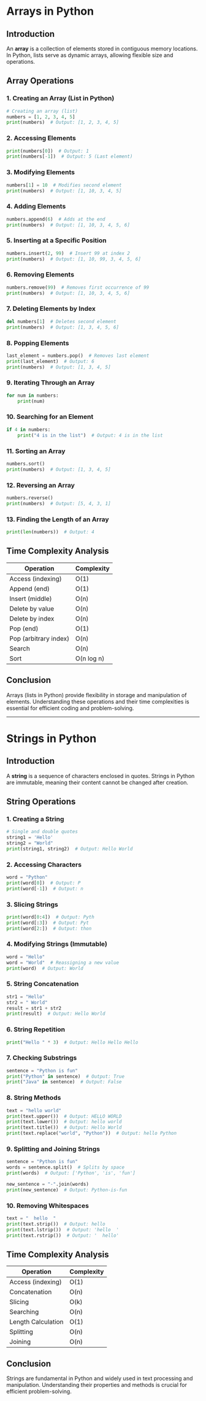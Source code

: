 # Arrays in Python

## Introduction
An **array** is a collection of elements stored in contiguous memory locations. In Python, lists serve as dynamic arrays, allowing flexible size and operations.

## Array Operations
### 1. Creating an Array (List in Python)
```python
# Creating an array (list)
numbers = [1, 2, 3, 4, 5]
print(numbers)  # Output: [1, 2, 3, 4, 5]
```

### 2. Accessing Elements
```python
print(numbers[0])  # Output: 1
print(numbers[-1])  # Output: 5 (Last element)
```

### 3. Modifying Elements
```python
numbers[1] = 10  # Modifies second element
print(numbers)  # Output: [1, 10, 3, 4, 5]
```

### 4. Adding Elements
```python
numbers.append(6)  # Adds at the end
print(numbers)  # Output: [1, 10, 3, 4, 5, 6]
```

### 5. Inserting at a Specific Position
```python
numbers.insert(2, 99)  # Insert 99 at index 2
print(numbers)  # Output: [1, 10, 99, 3, 4, 5, 6]
```

### 6. Removing Elements
```python
numbers.remove(99)  # Removes first occurrence of 99
print(numbers)  # Output: [1, 10, 3, 4, 5, 6]
```

### 7. Deleting Elements by Index
```python
del numbers[1]  # Deletes second element
print(numbers)  # Output: [1, 3, 4, 5, 6]
```

### 8. Popping Elements
```python
last_element = numbers.pop()  # Removes last element
print(last_element)  # Output: 6
print(numbers)  # Output: [1, 3, 4, 5]
```

### 9. Iterating Through an Array
```python
for num in numbers:
    print(num)
```

### 10. Searching for an Element
```python
if 4 in numbers:
    print("4 is in the list")  # Output: 4 is in the list
```

### 11. Sorting an Array
```python
numbers.sort()
print(numbers)  # Output: [1, 3, 4, 5]
```

### 12. Reversing an Array
```python
numbers.reverse()
print(numbers)  # Output: [5, 4, 3, 1]
```

### 13. Finding the Length of an Array
```python
print(len(numbers))  # Output: 4
```

## Time Complexity Analysis
| Operation | Complexity |
|-----------|------------|
| Access (indexing) | O(1) |
| Append (end) | O(1) |
| Insert (middle) | O(n) |
| Delete by value | O(n) |
| Delete by index | O(n) |
| Pop (end) | O(1) |
| Pop (arbitrary index) | O(n) |
| Search | O(n) |
| Sort | O(n log n) |

## Conclusion
Arrays (lists in Python) provide flexibility in storage and manipulation of elements. Understanding these operations and their time complexities is essential for efficient coding and problem-solving.

---

# Strings in Python

## Introduction
A **string** is a sequence of characters enclosed in quotes. Strings in Python are immutable, meaning their content cannot be changed after creation.

## String Operations
### 1. Creating a String
```python
# Single and double quotes
string1 = 'Hello'
string2 = "World"
print(string1, string2)  # Output: Hello World
```

### 2. Accessing Characters
```python
word = "Python"
print(word[0])  # Output: P
print(word[-1])  # Output: n
```

### 3. Slicing Strings
```python
print(word[0:4])  # Output: Pyth
print(word[:3])  # Output: Pyt
print(word[2:])  # Output: thon
```

### 4. Modifying Strings (Immutable)
```python
word = "Hello"
word = "World"  # Reassigning a new value
print(word)  # Output: World
```

### 5. String Concatenation
```python
str1 = "Hello"
str2 = " World"
result = str1 + str2
print(result)  # Output: Hello World
```

### 6. String Repetition
```python
print("Hello " * 3)  # Output: Hello Hello Hello
```

### 7. Checking Substrings
```python
sentence = "Python is fun"
print("Python" in sentence)  # Output: True
print("Java" in sentence)  # Output: False
```

### 8. String Methods
```python
text = "hello world"
print(text.upper())  # Output: HELLO WORLD
print(text.lower())  # Output: hello world
print(text.title())  # Output: Hello World
print(text.replace("world", "Python"))  # Output: hello Python
```

### 9. Splitting and Joining Strings
```python
sentence = "Python is fun"
words = sentence.split()  # Splits by space
print(words)  # Output: ['Python', 'is', 'fun']

new_sentence = "-".join(words)
print(new_sentence)  # Output: Python-is-fun
```

### 10. Removing Whitespaces
```python
text = "  hello  "
print(text.strip())  # Output: hello
print(text.lstrip())  # Output: 'hello  '
print(text.rstrip())  # Output: '  hello'
```

## Time Complexity Analysis
| Operation | Complexity |
|-----------|------------|
| Access (indexing) | O(1) |
| Concatenation | O(n) |
| Slicing | O(k) |
| Searching | O(n) |
| Length Calculation | O(1) |
| Splitting | O(n) |
| Joining | O(n) |

## Conclusion
Strings are fundamental in Python and widely used in text processing and manipulation. Understanding their properties and methods is crucial for efficient problem-solving.


